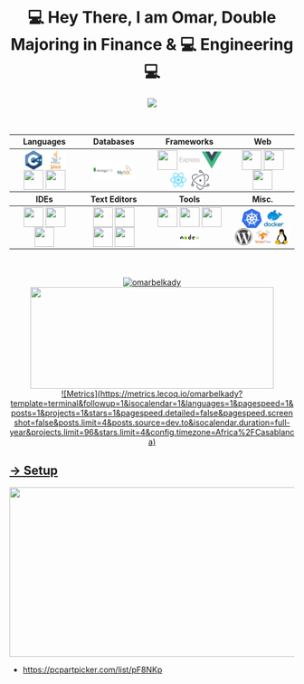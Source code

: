 

<div align = "center">

# 💻 Hey There, I am Omar, Double Majoring in Finance & 💻 Engineering 💻 
<p align="middle">
  <img width="600" src="https://github-profile-trophy.vercel.app/?username=omarbelkady&rank=SS,S,AAA,AA,A,B,C&row=1&column=5"/>
</p>
<br>
  <table align ="center">
    <thead>
    <tr>
      <th>Languages</th>
      <th>Databases</th>
      <th>Frameworks</th>
      <th>Web</th>
    </tr>
    </thead>
    <tbody>
      <tr>
        <td align = "center">
          <img align="center" src = "https://raw.githubusercontent.com/github/explore/80688e429a7d4ef2fca1e82350fe8e3517d3494d/topics/cpp/cpp.png" width ="35px" height="35px">
          <img align="center" src = "https://raw.githubusercontent.com/github/explore/80688e429a7d4ef2fca1e82350fe8e3517d3494d/topics/java/java.png" width ="35px" height="35px">
          <img align="center" src = "src/python (1).png" width ="35px" height="35px">
          <img align="center" src = "src/C-Sharp (1).png" width ="35px" height="35px">
        </td>
        <td align = "center">
          <img align="center" src = "https://raw.githubusercontent.com/github/explore/80688e429a7d4ef2fca1e82350fe8e3517d3494d/topics/mongodb/mongodb.png" width ="35px" height="35px" redirect="https://www.github.com/omarbelkady/mongodb">
          <img align="center" src = "https://raw.githubusercontent.com/github/explore/80688e429a7d4ef2fca1e82350fe8e3517d3494d/topics/mysql/mysql.png" width ="35px" height="35px">
        </td>
        <td align = "center">
          <img align="center" src = "src/springboot (1).png" width ="35px" height="35px">
          <img align="center" src = "https://raw.githubusercontent.com/github/explore/80688e429a7d4ef2fca1e82350fe8e3517d3494d/topics/express/express.png" width ="35px" height="35px">
          <img align="center" src = "https://raw.githubusercontent.com/github/explore/80688e429a7d4ef2fca1e82350fe8e3517d3494d/topics/vue/vue.png" width ="35px" height="35px">
          <img align="center" src = "https://raw.githubusercontent.com/github/explore/80688e429a7d4ef2fca1e82350fe8e3517d3494d/topics/react/react.png" width ="35px" height="35px">
          <img align="center" src = "https://raw.githubusercontent.com/github/explore/80688e429a7d4ef2fca1e82350fe8e3517d3494d/topics/electron/electron.png" width="35px" height="35px">
        </td>
        <td align = "center">
          <img align="center" src = "src/html.png" width ="35px" height="35px">
          <img align="center" src = "src/css.png" width ="35px" height="35px">
          <img align="center" src = "src/javascript.png" width ="35px" height="35px">
        </td>
      </tr>
    </tbody>
    <thead>
    <tr>
      <th>IDEs</th>
      <th>Text Editors</th>
      <th>Tools</th>
      <th>Misc.</th>
    </tr>
    </thead>
    <tbody>
      <tr>
        <td align = "center">
          <img align="center" src = "src/intellij (1).png" width ="35px" height="35px">
          <img align="center" src = "src/pycharm (1).png" width ="35px" height="35px">
          <img align="center" src = "src/vscode (1).svg" width ="35px" height="35px">
        </td>
        <td align = "center">
          <img align="center" src = "src/sublime (1).png" width ="35px" height="35px">
          <img align="center" src = "src/brackets (1).png" width ="35px" height="35px">
          <img align="center" src = "src/vim (1).png" width ="35px" height="35px">
          <img align="center" src = "src/atom (1).png" width ="35px" height="35px">
        </td>
        <td align = "center">
          <img align="center" src = "src/git (1).png" width ="35px" height="35px">
          <img align="center" src = "src/terminal (1).png" width ="35px" height="35px">
          <img align="center" src = "src/typescript (1).png" width ="35px" height="35px">
          <img align="center" src = "https://raw.githubusercontent.com/devicons/devicon/master/icons/nodejs/nodejs-original-wordmark.svg" width ="35px" height="35px">
        </td>
        <td align = "center">
          <img align="center" src="https://raw.githubusercontent.com/github/explore/80688e429a7d4ef2fca1e82350fe8e3517d3494d/topics/kubernetes/kubernetes.png" width="35px" height="35px">
          <img align="center" src="https://raw.githubusercontent.com/github/explore/80688e429a7d4ef2fca1e82350fe8e3517d3494d/topics/docker/docker.png" width="35px" height="35px" />
          <img align="center" src="https://raw.githubusercontent.com/github/explore/80688e429a7d4ef2fca1e82350fe8e3517d3494d/topics/wordpress/wordpress.png" width="30px" height="30px" />
          <img align="center" src="https://raw.githubusercontent.com/github/explore/80688e429a7d4ef2fca1e82350fe8e3517d3494d/topics/tensorflow/tensorflow.png" width="30px" height="30px" />
          <img align="center" src="https://raw.githubusercontent.com/github/explore/80688e429a7d4ef2fca1e82350fe8e3517d3494d/topics/linux/linux.png" width="30px" height="30px" />
        </td>
      </tr>
    </tbody>
  </table>
<br>
 <br />
 <!-- If you forked this repo, Change the username as yours -->
<a href="https://github.com/omarbelkady">
  <img align="center" height='190px' width='460px' src="https://github-readme-stats.vercel.app/api?username=omarbelkady&show_icons=true&theme=highcontrast" alt="omarbelkady" />
  <img align="center" height='180px'  width='430px' src="https://github-readme-stats.vercel.app/api/top-langs/?username=omarbelkady&layout=compact&theme=gotham" />
  <!--<img align="" src="https://github-readme-stats.vercel.app/api/top-langs/?username=omarbelkady&hide=c%23,css	&title_color=ffffff&text_color=c9cacc&icon_color=2bbc8a&bg_color=1d1f21" /> -->
  
  <br>
  ![Metrics](https://metrics.lecoq.io/omarbelkady?template=terminal&followup=1&isocalendar=1&languages=1&pagespeed=1&posts=1&projects=1&stars=1&pagespeed.detailed=false&pagespeed.screenshot=false&posts.limit=4&posts.source=dev.to&isocalendar.duration=full-year&projects.limit=96&stars.limit=4&config.timezone=Africa%2FCasablanca)
</div>


## → Setup
<img align="center" height='300px' width='700px' src="https://user-images.githubusercontent.com/31806568/236808880-f8336f60-511b-48c9-8c00-7f7cc8fcdec1.jpg" />

- https://pcpartpicker.com/list/pF8NKp

